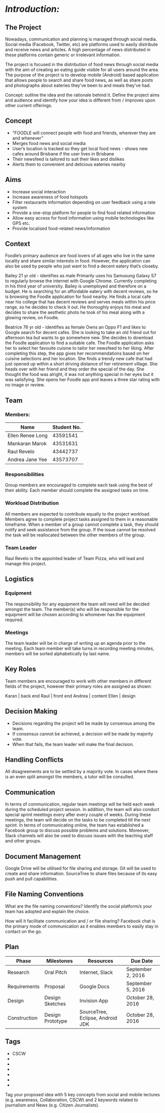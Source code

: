 # *Introduction:*

## The Project
Nowadays, communication and planning is managed through social media. Social media (Facebook, Twitter, etc) are platforms used to easily distribute and receive news and articles. A high percentage of news distributed in these platforms contain generic or irrelevant information.

The project is focused in the distribution of food news through social media with the aim of creating an eating guide visible for all users around the area. The purpose of the project is to develop mobile (Android) based application that allows people to search and share food news, as well as share posts and photographs about eateries they’ve been to and meals they’ve had. 

Concept: outline the idea and the rationale behind it. Define the project aims and audience and identify how your idea is different from / improves upon other current offerings.

## Concept
* “FOODLE will connect people with food and friends, wherever they are and whenever”
* Merges food news and social media
* User’s location is tracked so they get local food news - shows new cafes around Brisbane if the user lives in Brisbane
* Their newsfeed is tailored to suit their likes and dislikes
* Alerts them to convenient and delicious eateries nearby

## Aims
* Increase social interaction
* Increase awareness of food hotspots
* Filter restaurants information depending on user feedback using a rate system
* Provide a one-stop platform for people to find food related information
* Allow easy access for food information using mobile technologies like GPS etc.
* Provide localised food-related news/information

## Context
Foodle’s primary audience are food lovers of all ages who live in the same locality and share similar interests in food. However, the application can also be used by people who just want to find a decent eatery that’s closeby. 

Bailey 21 yr old - identifies as male
Primarily uses his Samusung Galaxy S7 to regularly browse the internet with Google Chrome. Currently completing in his third year of university. Bailey is unemployed and therefore on a budget. He is searching for an affordable eatery with decent reviews, so he is browsing the Foodle application for food nearby. He finds a local cafe near his college that has decent reviews and serves meals within his price range, so he decides to check it out. He thoroughly enjoys his meal and decides to share the aesthetic photo he took of his meal along with a glowing review, on Foodle.  

Beatrice 76 yr old - identifies as female
Owns an Oppo F1 and likes to Google search for decent cafes. She is looking to take an old friend out for afternoon tea but wants to go somewhere new. She decides to download the Foodle application to find a suitable cafe. The Foodle application asks her to select her favouite cuisine to tailor her newsfeed to her liking. After completing this step, the app gives her recommendations based on her cuisine selections and her location. She finds a trendy new cafe that had just opened up within a short driving distance of her retirement village. She heads over with her friend and they order the special of the day. She thought the food was alright, it was not anything special in her eyes but it was satisfying. She opens her Foodle app and leaves a three star rating with no image or review.


## Team

### Members:

Name | Student No.
------------ | -------------
Ellen Renee Long | 43591541
Mankaran Marok | 43531631
Raul Revelo | 43442737
Andrea Jane Yee |43573707

### Responsibilities
Group members are encouraged to complete each task using the best of their ability. 
Each member should complete the assigned tasks on time.

### Workload Distribution
All members are expected to contribute equally to the project workload.
Members agree to complete project tasks assigned to them in a reasonable timeframe.
When a member of a group cannot complete a task, they should notify and seek assistance from the group. If the issue cannot be resolved the task will be reallocated between the other members of the group.

### Team Leader
Raul Revelo is the appointed leader of Team Pizza, who will lead and manage this project. 


## Logistics 

### Equipment
The responsibility for any equipment the team will need will be decided amongst the team. The member(s) who will be responsible for the equipment will be chosen according to whomever has the equipment required. 

### Meetings
The team leader will be in charge of writing up an agenda prior to the meeting. Each team member will take turns in recording meeting minutes, members will be sorted alphabetically by last name.

## Key Roles
Team members are encouraged to work with other members in different fields of the project, however their primary roles are assigned as shown:

Karan | back end
Raul | front end
Andrea | content
Ellen | design

## Decision Making
* Decisions regarding the project will be made by consensus among the team. 
* If consensus cannot be achieved, a decision will be made by majority vote. 
* When that fails, the team leader will make the final decision.

## Handling Conflicts
All disagreements are to be settled by a majority vote. In cases where there is an even split amongst the members, a tutor will be consulted. 

## Communication
In terms of communication, regular team meetings will be held each week during the scheduled project session. In addition, the team will also conduct special sprint meetings every after every couple of weeks. During these meetings, the team will decide on the tasks to be completed till the next sprint. In terms of communicating online, the team has established a Facebook group to discuss possible problems and solutions. Moreover, Slack channels will also be used to discuss issues with the teaching staff and other groups. 

## Document Management
Google Drive will be utilised for file sharing and storage. 
Git will be used to create and share information.
SourceTree to share files because of its easy push and pull capabilities. 

## File Naming Conventions
What are the file naming conventions? Identify the social platform/s your team has adopted and explain the choice. 


How will it facilitate communication and / or file sharing?
Facebook chat is the primary mode of communication as it enables members to easily stay in contact on the go. 

## Plan

Phase | Milestones | Resources | Due Date
------------ | ------------- | ------------- | -------------
Research | Oral Pitch | Internet, Slack | September 2, 2016
Requirements | Proposal | Google Docs | September 5, 2016
Design | Design Sketches | Invision App | October 28, 2016
Construction | Design Prototype | SourceTree, Eclipse, Android JDK | October 28, 2016

## Tags
* CSCW
* 
*
*
*
* 
*

Tag your proposed idea with 5 key concepts from social and mobile lectures (e.g. awareness, Collaboration, CSCW) and 2 keywords related to journalism and News (e.g. Citizen Journalists).


